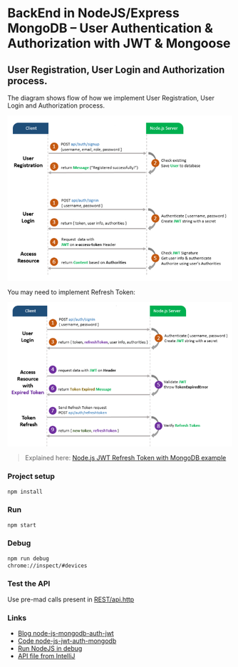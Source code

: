 # BackEnd in NodeJS/Express MongoDB – User Authentication & Authorization with JWT & Mongoose

## User Registration, User Login and Authorization process.
The diagram shows flow of how we implement User Registration, User Login and Authorization process.

![jwt-token-authentication-node-js-example-flow](doc/jwt-token-authentication-node-js-example-flow.png)

You may need to implement Refresh Token:

![jwt-refresh-token-node-js-example-flow](doc/jwt-refresh-token-node-js-example-flow.png)

> Explained here: [Node.js JWT Refresh Token with MongoDB example](https://www.bezkoder.com/jwt-refresh-token-node-js-mongodb/)


### Project setup
```
npm install
```

### Run
```
npm start
```

### Debug
```
npm run debug
chrome://inspect/#devices
```

### Test the API

Use pre-mad calls present in [REST/api.http](./REST/api.http)

### Links
- [Blog node-js-mongodb-auth-jwt](https://www.bezkoder.com/node-js-mongodb-auth-jwt/)
- [Code node-js-jwt-auth-mongodb](https://github.com/bezkoder/node-js-jwt-auth-mongodb)
- [Run NodeJS in debug](https://yonatankra.com/how-to-remote-debug-and-profile-node-js-apps/)
- [API file from IntelliJ](https://www.jetbrains.com/help/idea/exploring-http-syntax.html#enable-disable-saving-cookies)
